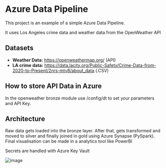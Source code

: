 # Azure Data Pipeline

This project is an example of a simple Azure Data Pipeline.

It uses Los Angeles crime data and weather data from the OpenWeather API

## Datasets

- **Weather Data:**  https://openweathermap.org/ (API)
- **LA crime data:** https://data.lacity.org/Public-Safety/Crime-Data-from-2020-to-Present/2nrs-mtv8/about_data (.CSV)

## How to store API Data in Azure

In the openweather bronze module use /config/dt to set your parameters and API Key.

## Architecture

Raw data gets loaded into the bronze layer. After that, gets transformed and moved to silver and finally joined in gold using Azure Synapse (PySpark). Final visualisation can be made in a analytics tool like PowerBI

Secrets are handled with Azure Key Vault

![image](https://github.com/user-attachments/assets/46794a1d-f7b6-4dd1-b141-ae57290172ba)



